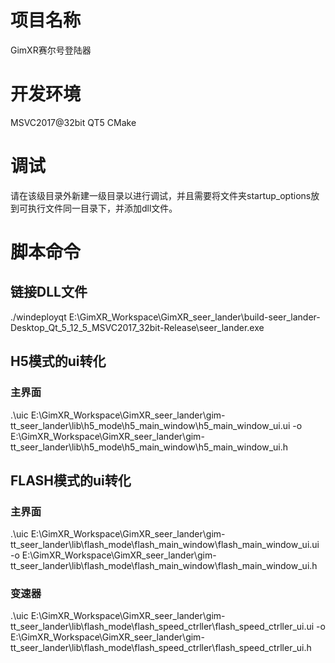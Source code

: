 # 项目名称
GimXR赛尔号登陆器
# 开发环境
MSVC2017@32bit
QT5
CMake
# 调试
请在该级目录外新建一级目录以进行调试，并且需要将文件夹startup_options放到可执行文件同一目录下，并添加dll文件。

# 脚本命令
## 链接DLL文件
./windeployqt E:\GimXR_Workspace\GimXR_seer_lander\build-seer_lander-Desktop_Qt_5_12_5_MSVC2017_32bit-Release\seer_lander.exe

## H5模式的ui转化
### 主界面
.\uic E:\GimXR_Workspace\GimXR_seer_lander\gim-tt_seer_lander\lib\h5_mode\h5_main_window\h5_main_window_ui.ui -o E:\GimXR_Workspace\GimXR_seer_lander\gim-tt_seer_lander\lib\h5_mode\h5_main_window\h5_main_window_ui.h

## FLASH模式的ui转化
### 主界面
.\uic E:\GimXR_Workspace\GimXR_seer_lander\gim-tt_seer_lander\lib\flash_mode\flash_main_window\flash_main_window_ui.ui -o E:\GimXR_Workspace\GimXR_seer_lander\gim-tt_seer_lander\lib\flash_mode\flash_main_window\flash_main_window_ui.h

### 变速器
.\uic E:\GimXR_Workspace\GimXR_seer_lander\gim-tt_seer_lander\lib\flash_mode\flash_speed_ctrller\flash_speed_ctrller_ui.ui -o E:\GimXR_Workspace\GimXR_seer_lander\gim-tt_seer_lander\lib\flash_mode\flash_speed_ctrller\flash_speed_ctrller_ui.h

